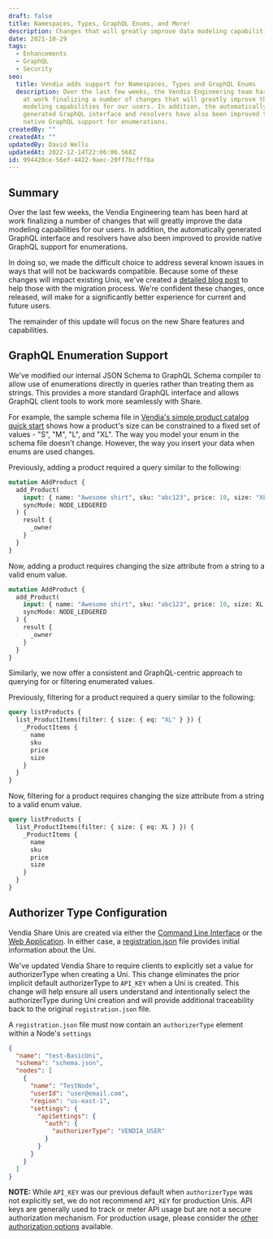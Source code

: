 ```yaml
---
draft: false
title: Namespaces, Types, GraphQL Enums, and More!
description: Changes that will greatly improve data modeling capabilities for our users
date: 2021-10-29
tags:
  - Enhancements
  - GraphQL
  - Security
seo:
  title: Vendia adds support for Namespaces, Types and GraphQL Enums
  description: Over the last few weeks, the Vendia Engineering team has been hard
    at work finalizing a number of changes that will greatly improve the data
    modeling capabilities for our users. In addition, the automatically
    generated GraphQL interface and resolvers have also been improved to provide
    native GraphQL support for enumerations.
createdBy: ""
createdAt: ""
updatedBy: David Wells
updatedAt: 2022-12-14T22:06:06.568Z
id: 994420ce-56ef-4422-9aec-20ff7bcfff8a
---
```


## Summary

Over the last few weeks, the Vendia Engineering team has been hard at work finalizing a number of changes that will greatly improve the data modeling capabilities for our users.  In addition, the automatically generated GraphQL interface and resolvers have also been improved to provide native GraphQL support for enumerations.

In doing so, we made the difficult choice to address several known issues in ways that will not be backwards compatible.  Because some of these changes will impact existing Unis, we've created a [detailed blog post](https://www.vendia.com/blog/open-beta-changes) to help those with the migration process.  We're confident these changes, once released, will make for a significantly better experience for current and future users.

The remainder of this update will focus on the new Share features and capabilities.


## GraphQL Enumeration Support

We’ve modified our internal JSON Schema to GraphQL Schema compiler to allow use of enumerations directly in queries rather than treating them as strings.  This provides a more standard GraphQL interface and allows GraphQL client tools to work more seamlessly with Share.

For example, the sample schema file in [Vendia's simple product catalog quick start](https://www.vendia.com/docs/share/quickstart/simple-product-catalog) shows how a product's size can be constrained to a fixed set of values - "S", "M", "L", and "XL". The way you model your enum in the schema file doesn't change. However, the way you insert your data when enums are used changes.

Previously, adding a product required a query similar to the following:

```graphql
mutation AddProduct {
  add_Product(
    input: { name: "Awesome shirt", sku: "abc123", price: 10, size: "XL" }
    syncMode: NODE_LEDGERED
  ) {
    result {
      _owner
    }
  }
}
```

Now, adding a product requires changing the size attribute from a string to a valid enum value.

```graphql
mutation AddProduct {
  add_Product(
    input: { name: "Awesome shirt", sku: "abc123", price: 10, size: XL }
    syncMode: NODE_LEDGERED
  ) {
    result {
      _owner
    }
  }
}
```

Similarly, we now offer a consistent and GraphQL-centric approach to querying for or filtering enumerated values.

Previously, filtering for a product required a query similar to the following:

```graphql
query listProducts {
  list_ProductItems(filter: { size: { eq: "XL" } }) {
    _ProductItems {
      name
      sku
      price
      size
    }
  }
}
```

Now, filtering for a product requires changing the size attribute from a string to a valid enum value.

```graphql
query listProducts {
  list_ProductItems(filter: { size: { eq: XL } }) {
    _ProductItems {
      name
      sku
      price
      size
    }
  }
}
```


## Authorizer Type Configuration

Vendia Share Unis are created via either the [Command Line Interface](https://www.vendia.com/docs/share/cli) or the [Web Application](https://share.vendia.net/).  In either case, a [registration.json](https://www.vendia.com/docs/share/cli/guide#format-of-the-registration-schema-and-initial-state-files) file provides initial information about the Uni.

We've updated Vendia Share to require clients to explicitly set a value for authorizerType when creating a Uni.  This change eliminates the prior implicit default authorizerType to `API_KEY` when a Uni is created.  This change will help ensure all users understand and intentionally select the authorizerType during Uni creation and will provide additional traceability back to the original `registration.json` file.

A `registration.json` file must now contain an `authorizerType` element within a Node's `settings`

```json
{
  "name": "test-BasicUni",
  "schema": "schema.json",
  "nodes": [
    {
      "name": "TestNode",
      "userId": "user@email.com",
      "region": "us-east-1",
      "settings": {
        "apiSettings": {
          "auth": {
            "authorizerType": "VENDIA_USER"
          }
        }
      }
    }
  ]
}
```

**NOTE:** While `API_KEY` was our previous default when `authorizerType` was not explicitly set, we do not recommend `API_KEY` for production Unis. API keys are generally used to track or meter API usage but are not a secure authorization mechanism.  For production usage, please consider the [other authorization options](https://www.vendia.com/docs/share/node-access-control#how-to-set) available.
